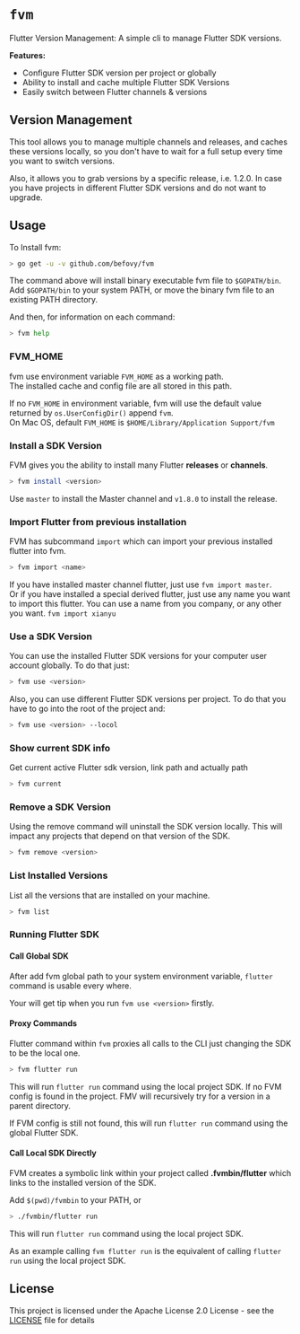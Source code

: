 # `fvm`

Flutter Version Management: A simple cli to manage Flutter SDK versions.

**Features:**

* Configure Flutter SDK version per project or globally
* Ability to install and cache multiple Flutter SDK Versions
* Easily switch between Flutter channels & versions

## Version Management

This tool allows you to manage multiple channels and releases, and caches these versions locally, so you don't have to wait for a full setup every time you want to switch versions.

Also, it allows you to grab versions by a specific release, i.e. 1.2.0. In case you have projects in different Flutter SDK versions and do not want to upgrade.

## Usage

To Install fvm:

```bash
> go get -u -v github.com/befovy/fvm
```

The command above will install binary executable fvm file to `$GOPATH/bin`.  
Add `$GOPATH/bin` to your system PATH, or move the binary fvm file to an existing PATH directory.

And then, for information on each command:

```bash
> fvm help
```

### FVM_HOME

fvm use environment variable `FVM_HOME` as a working path.  
The installed cache and config file are all stored in this path.

If no `FVM_HOME` in environment variable, fvm will use the default value returned by `os.UserConfigDir()` append `fvm`.  
On Mac OS, default `FVM_HOME` is `$HOME/Library/Application Support/fvm`

### Install a SDK Version

FVM gives you the ability to install many Flutter **releases** or **channels**.

```bash
> fvm install <version>
```

Use `master` to install the Master channel and `v1.8.0` to install the release.

### Import Flutter from previous installation

FVM has subcommand `import` which can import your previous installed flutter into fvm.

```bash
> fvm import <name>
```  

If you have installed master channel flutter, just use `fvm import master`.  
Or if you have installed a special derived flutter, just use any name you want to import this flutter. 
You can use a name from you company, or any other you want. `fvm import xianyu`

### Use a SDK Version

You can use the installed Flutter SDK versions for your computer user account globally. To do that just:

```bash
> fvm use <version>
```

Also, you can use different Flutter SDK versions per project. To do that you have to go into the root of the project and:

```bash
> fvm use <version> --locol
```

### Show current SDK info

Get current active Flutter sdk version, link path and actually path

```bash
> fvm current
```

### Remove a SDK Version

Using the remove command will uninstall the SDK version locally. This will impact any projects that depend on that version of the SDK.

```bash
> fvm remove <version>
```

### List Installed Versions

List all the versions that are installed on your machine.

```bash
> fvm list
```

### Running Flutter SDK

#### Call Global SDK 

After add fvm global path to your system environment variable, `flutter` command is usable every where.

Your will get tip when you run `fvm use <version>` firstly.



#### Proxy Commands

Flutter command within `fvm` proxies all calls to the CLI just changing the SDK to be the local one.

```bash
> fvm flutter run
```

This will run `flutter run` command using the local project SDK. If no FVM config is found in the project. FMV will recursively try for a version in a parent directory.

If FVM config is still not found, this will run `flutter run` command using the global Flutter SDK. 



#### Call Local SDK Directly

FVM creates a symbolic link within your project called **.fvmbin/flutter** which links to the installed version of the SDK.


Add `$(pwd)/fvmbin` to your PATH, or
```bash
> ./fvmbin/flutter run
```

This will run `flutter run` command using the local project SDK.

As an example calling `fvm flutter run` is the equivalent of calling `flutter run` using the local project SDK.



## License

This project is licensed under the Apache License 2.0 License - see the [LICENSE](LICENSE) file for details


